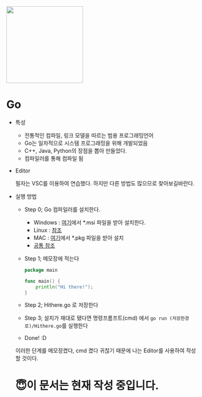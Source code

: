 <img src="https://blog.kakaocdn.net/dn/cVaw4d/btqDURwZDoX/q6XGmMMrktN33iW1v3gtMk/img.png" style="height: 200px">

# Go

- 특성
  - 전통적인 컴파일, 링크 모델을 따르는 범용 프로그래밍언어
  - Go는 일차적으로 시스템 프로그래밍을 위해 개발되었음
  - C++, Java, Python의 장점을 뽑아 만들었다.
  - 컴파일러를 통해 컴파일 됨

- Editor

  필자는 VSC를 이용하여 연습했다. 하지만 다른 방법도 많으므로 찾아보길바란다.

- 실행 방법

  - Step 0; Go 컴파일러를 설치한다.

    - Windows : [여기](http://golang.org/dl)에서 *.msi 파일을 받아 설치한다.
    - Linux : [참조](https://golang.org/doc/install?download=go1.16.3.linux-amd64.tar.gz)
    - MAC : [여기](http://golang.org/dl)에서 *.pkg 파일을 받아 설치
    - [공통 참조](http://golang.site/go/article/2-Go-%EC%84%A4%EC%B9%98%EC%99%80-Go-%ED%8E%B8%EC%A7%91%EA%B8%B0-%EC%86%8C%EA%B0%9C)

  - Step 1; 메모장에 적는다

    ``` Go
    package main
    
    func main() {
        println("Hi there!");
    }
    ```

  - Step 2; Hithere.go 로 저장한다

  - Step 3; 설치가 재대로 됐다면 명령프롬프트(cmd) 에서 `go run (저장한경로)/Hithere.go`를 실행한다

  - Done! :D

  이러한 단계를 메모장켰다, cmd 켰다 귀찮기 때문에
  나는 Editor를 사용하여 작성할 것이다.

  

  # :innocent:이 문서는 현재 작성 중입니다. 

